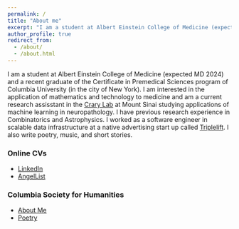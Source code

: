 ```yaml
---
permalink: /
title: "About me"
excerpt: "I am a student at Albert Einstein College of Medicine (expected MD 2024) and a recent graduate of the Certificate in Premedical Sciences program of Columbia University (in the city of New York). I am interested in the application of mathematics and technology to medicine and am a current research assisstant in the Crary Lab at Mount Sinai studying applications of machine learning in neuropathology. I have previous research experience in Combinatorics and Astrophysics. I worked as a software engineer in scalable data infrastructure at a native advertising start up called Triplelift. I also write poetry, music, and short stories."
author_profile: true
redirect_from: 
  - /about/
  - /about.html
---
```


I am a student at Albert Einstein College of Medicine (expected MD 2024) and a recent graduate of the Certificate in Premedical Sciences program of Columbia University (in the city of New York). I am interested in the application of mathematics and technology to medicine and am a current research assisstant in the [Crary Lab](http://www.crarylab.org/home.html) at Mount Sinai studying applications of machine learning in neuropathology. I have previous research experience in Combinatorics and Astrophysics. I worked as a software engineer in scalable data infrastructure at a native advertising start up called [Triplelift](https://triplelift.com/). I also write poetry, music, and short stories. 

### Online CVs 
* [LinkedIn](https://www.linkedin.com/in/daniel-koenigsberg) 
* [AngelList](https://angel.co/daniel-koenigsberg) 

### Columbia Society for Humanities 
* [About Me](https://www.columbiasocietyformedicalhumanities.org/daniel-koenigsberg) 
* [Poetry](https://static1.squarespace.com/static/598e1c0b7131a5325a809746/t/5a70849e9140b7bad714fed8/1517323422552/daniel+k+North+American+Review+Submissions+.pdf) 
